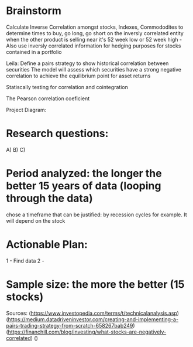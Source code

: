 # Brainstorm
Calculate Inverse Correlation amongst stocks, Indexes, Commododites to determine 
times to buy, go long, go short on the inversly correlated entity when the other product is 
selling near it's 52 week low or 52 week high
-Also use inversly correlated information for hedging purposes for  stocks contained in a 
portfolio

Leila: Define a pairs strategy to show historical correlation between securities
The model will assess which securities have a strong negative correlation to achieve the equilibrium point for asset returns

Statiscally testing for correlation and cointegration

The Pearson correlation coeficient 

Project Diagram:

# Research questions:

A)
B)
C)

# Period analyzed: the longer the better 15 years of data (looping through the data)
chose a timeframe that can be justified: by recession cycles for example. It will depend on the stock

# Actionable Plan:
1 - Find data
2 - 
# Sample size: the more the better (15 stocks)

Sources: 
(https://www.investopedia.com/terms/t/technicalanalysis.asp)
(https://medium.datadriveninvestor.com/creating-and-implementing-a-pairs-trading-strategy-from-scratch-658267bab249)
(https://financhill.com/blog/investing/what-stocks-are-negatively-correlated)
()